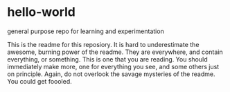 # hello-world
general purpose repo for learning and experimentation

This is the readme for this reposiory.  It is hard to underestimate the awesome, burning power
of the readme. They are everywhere, and contain everything, or something. This is one that you are reading.
You should immediately make more, one for everything you see, and some others just on principle. Again, do not 
overlook the savage mysteries of the readme. You could get foooled.
